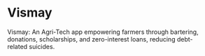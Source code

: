 # Vismay
Vismay: An Agri-Tech app empowering farmers through bartering, donations, scholarships, and zero-interest loans, reducing debt-related suicides.
